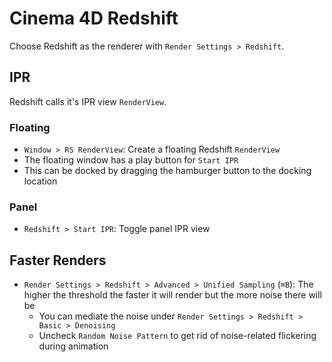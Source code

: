 # Cinema 4D Redshift

Choose Redshift as the renderer with `Render Settings > Redshift`.

## IPR

Redshift calls it's IPR view `RenderView`.

### Floating

- `Window > RS RenderView`: Create a floating Redshift `RenderView`
- The floating window has a play button for `Start IPR`
- This can be docked by dragging the hamburger button to the docking location

### Panel

- `Redshift > Start IPR`: Toggle panel IPR view

## Faster Renders

- `Render Settings > Redshift > Advanced > Unified Sampling` (`⌘B`): The higher the threshold the faster it will render but the more noise there will be
    - You can mediate the noise under  `Render Settings > Redshift > Basic > Denoising`
    - Uncheck `Random Noise Pattern` to get rid of noise-related flickering during animation
